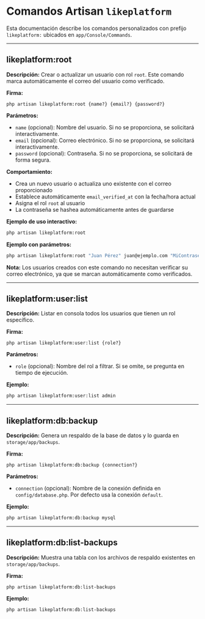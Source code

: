 # Comandos Artisan `likeplatform`

Esta documentación describe los comandos personalizados con prefijo `likeplatform:` ubicados en `app/Console/Commands`.

---

## likeplatform:root

**Descripción:**
Crear o actualizar un usuario con rol `root`. Este comando marca automáticamente el correo del usuario como verificado.

**Firma:**
```
php artisan likeplatform:root {name?} {email?} {password?}
```

**Parámetros:**
- `name` (opcional): Nombre del usuario. Si no se proporciona, se solicitará interactivamente.
- `email` (opcional): Correo electrónico. Si no se proporciona, se solicitará interactivamente.
- `password` (opcional): Contraseña. Si no se proporciona, se solicitará de forma segura.

**Comportamiento:**
- Crea un nuevo usuario o actualiza uno existente con el correo proporcionado
- Establece automáticamente `email_verified_at` con la fecha/hora actual
- Asigna el rol `root` al usuario
- La contraseña se hashea automáticamente antes de guardarse

**Ejemplo de uso interactivo:**
```bash
php artisan likeplatform:root
```

**Ejemplo con parámetros:**
```bash
php artisan likeplatform:root "Juan Pérez" juan@ejemplo.com "MiContraseñaSegura123"
```

**Nota:** Los usuarios creados con este comando no necesitan verificar su correo electrónico, ya que se marcan automáticamente como verificados.

---

## likeplatform:user:list

**Descripción:**
Listar en consola todos los usuarios que tienen un rol específico.

**Firma:**
```
php artisan likeplatform:user:list {role?}
```

**Parámetros:**
- `role` (opcional): Nombre del rol a filtrar. Si se omite, se pregunta en tiempo de ejecución.

**Ejemplo:**
```bash
php artisan likeplatform:user:list admin
```

---

## likeplatform:db:backup

**Descripción:**
Genera un respaldo de la base de datos y lo guarda en `storage/app/backups`.

**Firma:**
```
php artisan likeplatform:db:backup {connection?}
```

**Parámetros:**
- `connection` (opcional): Nombre de la conexión definida en `config/database.php`. Por defecto usa la conexión `default`.

**Ejemplo:**
```bash
php artisan likeplatform:db:backup mysql
```

---

## likeplatform:db:list-backups

**Descripción:**
Muestra una tabla con los archivos de respaldo existentes en `storage/app/backups`.

**Firma:**
```
php artisan likeplatform:db:list-backups
```

**Ejemplo:**
```bash
php artisan likeplatform:db:list-backups
```
